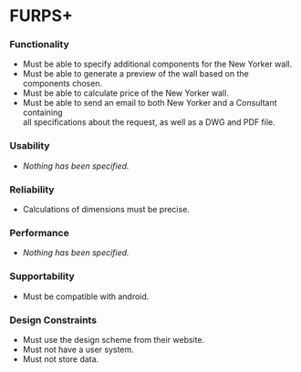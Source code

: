 # FURPS+

### Functionality
- Must be able to specify additional components for the New Yorker wall.
- Must be able to generate a preview of the wall based on the components chosen.
- Must be able to calculate price of the New Yorker wall.
- Must be able to send an email to both New Yorker and a Consultant containing  
  all specifications about the request, as well as a DWG and PDF file.

### Usability
- *Nothing has been specified.*

### Reliability
- Calculations of dimensions must be precise.

### Performance
- *Nothing has been specified.*

### Supportability
- Must be compatible with android.

### Design Constraints
- Must use the design scheme from their website.
- Must not have a user system.
- Must not store data. 
